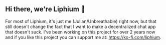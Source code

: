 ## Hi there, we're Liphium 👋

For most of Liphium, it's just me (Julian/Unbreathable) right now, but that still doesn't change the fact that I want to make a decentralized chat app that doesn't suck. I've been working on this project for over 2 years now and if you like this project you can support me at: https://ko-fi.com/liphium.

<!--

**Here are some ideas to get you started:**

🙋‍♀️ A short introduction - what is your organization all about?
🌈 Contribution guidelines - how can the community get involved?
👩‍💻 Useful resources - where can the community find your docs? Is there anything else the community should know?
🍿 Fun facts - what does your team eat for breakfast?
🧙 Remember, you can do mighty things with the power of [Markdown](https://docs.github.com/github/writing-on-github/getting-started-with-writing-and-formatting-on-github/basic-writing-and-formatting-syntax)
-->
